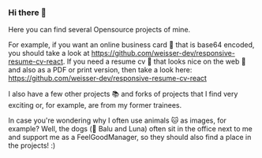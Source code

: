 ### Hi there 👋

Here you can find several Opensource projects of mine. 

For example, if you want an online business card 📰 that is base64 encoded, you should take a look at https://github.com/weisser-dev/responsive-resume-cv-react.
If you need a resume cv 📄 that looks nice on the web 📱 and also as a PDF or print version, then take a look here: https://github.com/weisser-dev/responsive-resume-cv-react

I also have a few other projects 📚 and forks of projects that I find very exciting or, for example, are from my former trainees.

In case you're wondering why I often use animals 🐱 as images, for example? Well, the dogs (🐶 Balu and Luna) often sit in the office next to me and support me as a FeelGoodManager, so they should also find a place in the projects! :) 

<!--
**weisser-dev/weisser-dev** is a ✨ _special_ ✨ repository because its `README.md` (this file) appears on your GitHub profile.

Here are some ideas to get you started:

- 🔭 I’m currently working on ...
- 🌱 I’m currently learning ...
- 👯 I’m looking to collaborate on ...
- 🤔 I’m looking for help with ...
- 💬 Ask me about ...
- 📫 How to reach me: ...
- 😄 Pronouns: ...
- ⚡ Fun fact: ...
-->
